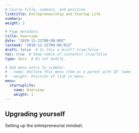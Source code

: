 ```yaml
---
# Course title, summary, and position.
linktitle: Entrepreneurship and Startup Life
summary:
weight: 2

# Page metadata.
title: Overview
date: "2019-11-21T00:00:00Z"
lastmod: "2019-11-21T00:00:01Z"
draft: false  # Is this a draft? true/false
toc: true  # Show table of contents? true/false
type: docs  # Do not modify.

# Add menu entry to sidebar.
# - name: Declare this menu item as a parent with ID `name`.
# - weight: Position of link in menu.
menu:
  startuplife:
    name: Overview
    weight: 1
---
```


## Upgrading yourself
Setting up the entrepreneurial mindset.
